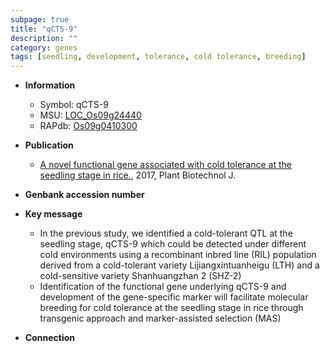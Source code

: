 ```yaml
---
subpage: true
title: "qCTS-9"
description: ""
category: genes
tags: [seedling, development, tolerance, cold tolerance, breeding]
---
```


* **Information**  
    + Symbol: qCTS-9  
    + MSU: [LOC_Os09g24440](http://rice.plantbiology.msu.edu/cgi-bin/ORF_infopage.cgi?orf=LOC_Os09g24440)  
    + RAPdb: [Os09g0410300](http://rapdb.dna.affrc.go.jp/viewer/gbrowse_details/irgsp1?name=Os09g0410300)  

* **Publication**  
    + [A novel functional gene associated with cold tolerance at the seedling stage in rice.](http://www.ncbi.nlm.nih.gov/pubmed?term=A+novel+functional+gene+associated+with+cold+tolerance+at+the+seedling+stage+in+rice.%5BTitle%5D), 2017, Plant Biotechnol J.

* **Genbank accession number**  

* **Key message**  
    + In the previous study, we identified a cold-tolerant QTL at the seedling stage, qCTS-9 which could be detected under different cold environments using a recombinant inbred line (RIL) population derived from a cold-tolerant variety Lijiangxintuanheigu (LTH) and a cold-sensitive variety Shanhuangzhan 2 (SHZ-2)
    + Identification of the functional gene underlying qCTS-9 and development of the gene-specific marker will facilitate molecular breeding for cold tolerance at the seedling stage in rice through transgenic approach and marker-assisted selection (MAS)

* **Connection**  



